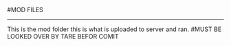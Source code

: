 #MOD FILES
***
This is the mod folder this is what is uploaded to server and ran. 
#MUST BE LOOKED OVER BY TARE BEFOR COMIT